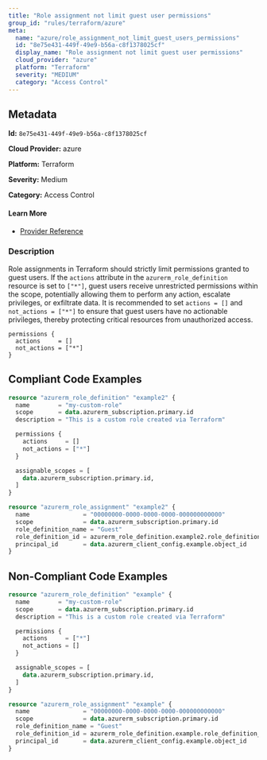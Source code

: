```yaml
---
title: "Role assignment not limit guest user permissions"
group_id: "rules/terraform/azure"
meta:
  name: "azure/role_assignment_not_limit_guest_users_permissions"
  id: "8e75e431-449f-49e9-b56a-c8f1378025cf"
  display_name: "Role assignment not limit guest user permissions"
  cloud_provider: "azure"
  platform: "Terraform"
  severity: "MEDIUM"
  category: "Access Control"
---
```

## Metadata

**Id:** `8e75e431-449f-49e9-b56a-c8f1378025cf`

**Cloud Provider:** azure

**Platform:** Terraform

**Severity:** Medium

**Category:** Access Control

#### Learn More

 - [Provider Reference](https://registry.terraform.io/providers/hashicorp/azurerm/latest/docs/resources/role_assignment)

### Description

 Role assignments in Terraform should strictly limit permissions granted to guest users. If the `actions` attribute in the `azurerm_role_definition` resource is set to `["*"]`, guest users receive unrestricted permissions within the scope, potentially allowing them to perform any action, escalate privileges, or exfiltrate data. It is recommended to set `actions = []` and `not_actions = ["*"]` to ensure that guest users have no actionable privileges, thereby protecting critical resources from unauthorized access.

```
permissions {
  actions     = []
  not_actions = ["*"]
}
```


## Compliant Code Examples
```terraform
resource "azurerm_role_definition" "example2" {
  name        = "my-custom-role"
  scope       = data.azurerm_subscription.primary.id
  description = "This is a custom role created via Terraform"

  permissions {
    actions     = []
    not_actions = ["*"]
  }

  assignable_scopes = [
    data.azurerm_subscription.primary.id, 
  ]
}

resource "azurerm_role_assignment" "example2" {
  name               = "00000000-0000-0000-0000-000000000000"
  scope              = data.azurerm_subscription.primary.id
  role_definition_name = "Guest"
  role_definition_id = azurerm_role_definition.example2.role_definition_resource_id
  principal_id       = data.azurerm_client_config.example.object_id
}

```
## Non-Compliant Code Examples
```terraform
resource "azurerm_role_definition" "example" {
  name        = "my-custom-role"
  scope       = data.azurerm_subscription.primary.id
  description = "This is a custom role created via Terraform"

  permissions {
    actions     = ["*"]
    not_actions = []
  }

  assignable_scopes = [
    data.azurerm_subscription.primary.id, 
  ]
}

resource "azurerm_role_assignment" "example" {
  name               = "00000000-0000-0000-0000-000000000000"
  scope              = data.azurerm_subscription.primary.id
  role_definition_name = "Guest"
  role_definition_id = azurerm_role_definition.example.role_definition_resource_id
  principal_id       = data.azurerm_client_config.example.object_id
}

```